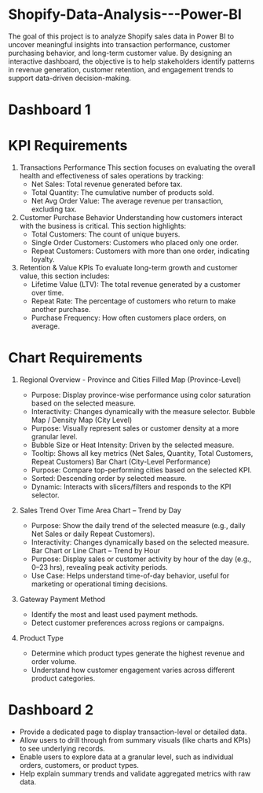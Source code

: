 # Shopify-Data-Analysis---Power-BI
The goal of this project is to analyze Shopify sales data in Power BI to uncover meaningful insights into transaction performance, customer purchasing behavior, and long-term customer value. By designing an interactive dashboard, the objective is to help stakeholders identify patterns in revenue generation, customer retention, and engagement trends to support data-driven decision-making.

# Dashboard 1
# KPI Requirements
1. Transactions Performance
    This section focuses on evaluating the overall health and effectiveness of sales operations by tracking:
    - Net Sales: Total revenue generated before tax.
    - Total Quantity: The cumulative number of products sold.
    - Net Avg Order Value: The average revenue per transaction, excluding tax.
2. Customer Purchase Behavior
    Understanding how customers interact with the business is critical. This section highlights:
    - Total Customers: The count of unique buyers.
    - Single Order Customers: Customers who placed only one order.
    - Repeat Customers: Customers with more than one order, indicating loyalty.
3. Retention & Value KPIs
    To evaluate long-term growth and customer value, this section includes:
    - Lifetime Value (LTV): The total revenue generated by a customer over time.
    - Repeat Rate: The percentage of customers who return to make another purchase.
    - Purchase Frequency: How often customers place orders, on average.
      
# Chart Requirements
1. Regional Overview - Province and Cities
   Filled Map (Province-Level)
    - Purpose: Display province-wise performance using color saturation based on the selected measure.
    - Interactivity: Changes dynamically with the measure selector.
   Bubble Map / Density Map (City Level)
    - Purpose: Visually represent sales or customer density at a more granular level.
    - Bubble Size or Heat Intensity: Driven by the selected measure.
    - Tooltip: Shows all key metrics (Net Sales, Quantity, Total Customers, Repeat Customers)
   Bar Chart (City-Level Performance)
    - Purpose: Compare top-performing cities based on the selected KPI.
    - Sorted: Descending order by selected measure.
    - Dynamic: Interacts with slicers/filters and responds to the KPI selector.
2. Sales Trend Over Time
    Area Chart – Trend by Day
    - Purpose: Show the daily trend of the selected measure (e.g., daily Net Sales or daily Repeat Customers).
    - Interactivity: Changes dynamically based on the selected measure.
    Bar Chart or Line Chart – Trend by Hour
    - Purpose: Display sales or customer activity by hour of the day (e.g., 0–23 hrs), revealing peak activity periods.
    - Use Case: Helps understand time-of-day behavior, useful for marketing or operational timing decisions.
  
3. Gateway Payment Method
   - Identify the most and least used payment methods.
   - Detect customer preferences across regions or campaigns.

4. Product Type
    - Determine which product types generate the highest revenue and order volume.
    - Understand how customer engagement varies across different product categories.

# Dashboard 2
- Provide a dedicated page to display transaction-level or detailed data.
- Allow users to drill through from summary visuals (like charts and KPIs) to see underlying records.
- Enable users to explore data at a granular level, such as individual orders, customers, or product types.
- Help explain summary trends and validate aggregated metrics with raw data.










